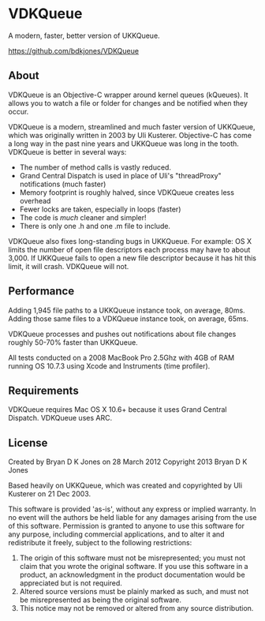 VDKQueue
========

A modern, faster, better version of UKKQueue.

<https://github.com/bdkjones/VDKQueue>

About
-----

VDKQueue is an Objective-C wrapper around kernel queues (kQueues).
It allows you to watch a file or folder for changes and be notified when they occur.

VDKQueue is a modern, streamlined and much faster version of UKKQueue, which was originally written in 2003 by Uli Kusterer.
Objective-C has come a long way in the past nine years and UKKQueue was long in the tooth. VDKQueue is better in several ways:

- The number of method calls is vastly reduced.
- Grand Central Dispatch is used in place of Uli's "threadProxy" notifications (much faster)
- Memory footprint is roughly halved, since VDKQueue creates less overhead
- Fewer locks are taken, especially in loops (faster)
- The code is *much* cleaner and simpler!
- There is only one .h and one .m file to include.

VDKQueue also fixes long-standing bugs in UKKQueue. For example: OS X limits the number of open file descriptors each process
may have to about 3,000. If UKKQueue fails to open a new file descriptor because it has hit this limit, it will crash. VDKQueue will not.

Performance
-----------

Adding 1,945 file paths to a UKKQueue instance took, on average, 80ms. 
Adding those same files to a VDKQueue instance took, on average, 65ms.

VDKQueue processes and pushes out notifications about file changes roughly 50-70% faster than UKKQueue.

All tests conducted on a 2008 MacBook Pro 2.5Ghz with 4GB of RAM running OS 10.7.3 using Xcode and Instruments (time profiler).

Requirements
------------

VDKQueue requires Mac OS X 10.6+ because it uses Grand Central Dispatch. VDKQueue uses ARC.

License
-------

Created by Bryan D K Jones on 28 March 2012
Copyright 2013 Bryan D K Jones

Based heavily on UKKQueue, which was created and copyrighted by Uli Kusterer on 21 Dec 2003.

This software is provided 'as-is', without any express or implied warranty. In no event will the authors be held liable for any damages arising from the use of this software. Permission is granted to anyone to use this software for any purpose, including commercial applications, and to alter it and redistribute it freely, subject to the following restrictions:

1. The origin of this software must not be misrepresented; you must not claim that you wrote the original software. If you use this software in a product, an acknowledgment in the product documentation would be appreciated but is not required.
2. Altered source versions must be plainly marked as such, and must not be misrepresented as being the original software.
3. This notice may not be removed or altered from any source distribution.
